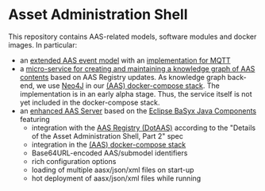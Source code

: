 # Asset Administration Shell #

This repository contains AAS-related models, software modules and docker images. In particular:
 - an [extended AAS event model](/modules/event) with an [implementation for MQTT](/modules/event-mqtt)
 - a [micro-service for creating and maintaining a knowledge graph of AAS contents](/modules/knowledgegraph) based on AAS Registry updates. As knowledge graph back-end, we use [Neo4J](https://neo4j.com/) in our [(AAS) docker-compose stack](https://github.com/BaSys-PC1/docker/aas). The implementation is in an early alpha stage. Thus, the service itself is not yet included in the docker-compose stack.
 - an [enhanced AAS Server](/modules/server) based on the [Eclipse BaSyx Java Components](https://github.com/eclipse-basyx/basyx-java-components) featuring
   - integration with the [AAS Registry (DotAAS)](https://github.com/BaSys-PC1/aas-registry) according to the "Details of the Asset Administration Shell, Part 2" spec
   - integration in the [(AAS) docker-compose stack](https://github.com/BaSys-PC1/docker/aas)
   - Base64URL-encoded AAS/submodel identifiers
   - rich configuration options
   - loading of multiple aasx/json/xml files on start-up
   - hot deployment of aasx/json/xml files while running
